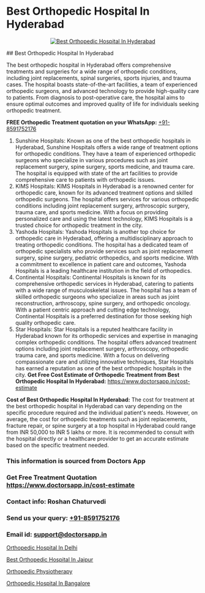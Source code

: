 # Best Orthopedic Hospital In Hyderabad

<p align="center">
  <a href="https://doctorsapp.in">
    <img src="https://i.ibb.co/tqM3hNg/sqdqdqsddsa.png" alt="Best Orthopedic Hospital In Hyderabad">
  </a>
</p>
## Best Orthopedic Hospital In Hyderabad

The best orthopedic hospital in Hyderabad offers comprehensive treatments and surgeries for a wide range of orthopedic conditions, including joint replacements, spinal surgeries, sports injuries, and trauma cases. The hospital boasts state-of-the-art facilities, a team of experienced orthopedic surgeons, and advanced technology to provide high-quality care to patients. From diagnosis to post-operative care, the hospital aims to ensure optimal outcomes and improved quality of life for individuals seeking orthopedic treatment.

**FREE Orthopedic Treatment quotation on your WhatsApp:**  [+91-8591752176](https://api.whatsapp.com/send?phone=8591752176)

1) Sunshine Hospitals: Known as one of the best orthopedic hospitals in Hyderabad, Sunshine Hospitals offers a wide range of treatment options for orthopedic conditions. They have a team of experienced orthopedic surgeons who specialize in various procedures such as joint replacement surgery, spine surgery, sports medicine, and trauma care. The hospital is equipped with state of the art facilities to provide comprehensive care to patients with orthopedic issues.
2) KIMS Hospitals: KIMS Hospitals in Hyderabad is a renowned center for orthopedic care, known for its advanced treatment options and skilled orthopedic surgeons. The hospital offers services for various orthopedic conditions including joint replacement surgery, arthroscopic surgery, trauma care, and sports medicine. With a focus on providing personalized care and using the latest technology, KIMS Hospitals is a trusted choice for orthopedic treatment in the city.
3) Yashoda Hospitals: Yashoda Hospitals is another top choice for orthopedic care in Hyderabad, offering a multidisciplinary approach to treating orthopedic conditions. The hospital has a dedicated team of orthopedic specialists who provide services such as joint replacement surgery, spine surgery, pediatric orthopedics, and sports medicine. With a commitment to excellence in patient care and outcomes, Yashoda Hospitals is a leading healthcare institution in the field of orthopedics.
4) Continental Hospitals: Continental Hospitals is known for its comprehensive orthopedic services in Hyderabad, catering to patients with a wide range of musculoskeletal issues. The hospital has a team of skilled orthopedic surgeons who specialize in areas such as joint reconstruction, arthroscopy, spine surgery, and orthopedic oncology. With a patient centric approach and cutting edge technology, Continental Hospitals is a preferred destination for those seeking high quality orthopedic care.
5) Star Hospitals: Star Hospitals is a reputed healthcare facility in Hyderabad known for its orthopedic services and expertise in managing complex orthopedic conditions. The hospital offers advanced treatment options including joint replacement surgery, arthroscopy, orthopedic trauma care, and sports medicine. With a focus on delivering compassionate care and utilizing innovative techniques, Star Hospitals has earned a reputation as one of the best orthopedic hospitals in the city.
**Get Free Cost Estimate of Orthopedic Treatment from Best Orthopedic Hospital In Hyderabad:** https://www.doctorsapp.in/cost-estimate

**Cost of Best Orthopedic Hospital In Hyderabad:**
The cost for treatment at the best orthopedic hospital in Hyderabad can vary depending on the specific procedure required and the individual patient's needs. However, on average, the cost for orthopedic treatments such as joint replacements, fracture repair, or spine surgery at a top hospital in Hyderabad could range from INR 50,000 to INR 5 lakhs or more. It is recommended to consult with the hospital directly or a healthcare provider to get an accurate estimate based on the specific treatment needed.

### This information is sourced from Doctors App 
### Get Free Treatment Quotation https://www.doctorsapp.in/cost-estimate
### Contact info: Roshan Chaturvedi 
### Send us your query: [+91-8591752176](https://api.whatsapp.com/send?phone=8591752176) 
### Email id: support@doctorsapp.in

[Orthopedic Hospital In Delhi](https://www.linkedin.com/pulse/best-orthopedic-surgeon-delhi-doctorsapp-chittagong-74wee?trackingId=NJ%2Fl3Tt0YI20Gc0FX374Uw%3D%3D&lipi=urn%3Ali%3Apage%3Ad_flagship3_company_admin%3BUjs5mcUZR9ewYOKOFkpg2w%3D%3D)

[Best Orthopedic Hospital In Jaipur](https://www.linkedin.com/pulse/best-orthopedic-doctor-jaipur-acl-tear-treatment-2ghje?trackingId=rmxaifl1%2FuZdsbLD28CYqA%3D%3D&lipi=urn%3Ali%3Apage%3Ad_flagship3_company_admin%3BxUBWLKzDRA2fVBqJ%2Fp%2FTnw%3D%3D)

[Orthopedic Physiotherapy](https://medium.com/@vimalrana22/orthopedic-physiotherapy-591046fcb03b)

[Orthopedic Hospital In Bangalore](https://medium.com/@vimalrana22/orthopedic-hospital-in-bangalore-ba14bbeeed06)


